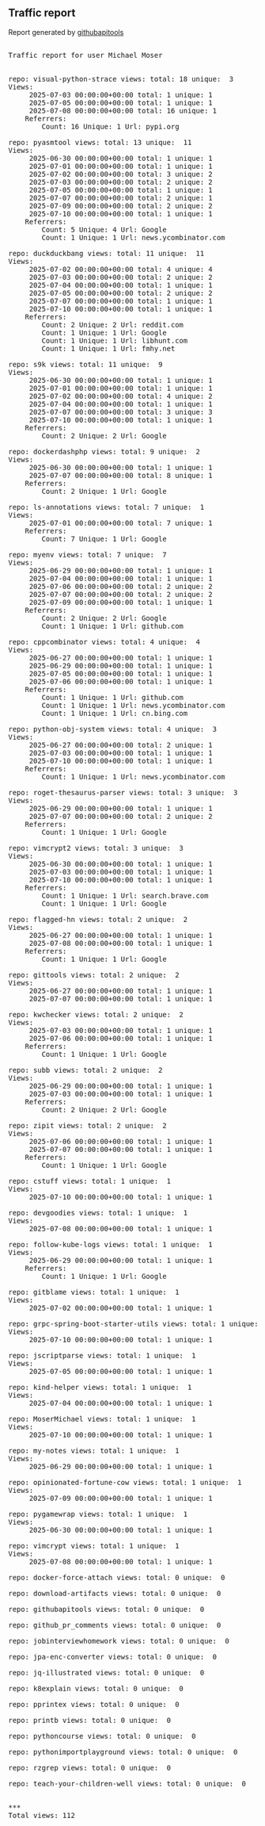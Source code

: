 <h2> Traffic report </h2>

Report generated by <a href="https://github.com/MoserMichael/githubapitools">githubapitools</a>

<pre>

Traffic report for user Michael Moser


repo: visual-python-strace views: total: 18 unique:  3
Views:
	 2025-07-03 00:00:00+00:00 total: 1 unique: 1
	 2025-07-05 00:00:00+00:00 total: 1 unique: 1
	 2025-07-08 00:00:00+00:00 total: 16 unique: 1
	Referrers:
		Count: 16 Unique: 1 Url: pypi.org

repo: pyasmtool views: total: 13 unique:  11
Views:
	 2025-06-30 00:00:00+00:00 total: 1 unique: 1
	 2025-07-01 00:00:00+00:00 total: 1 unique: 1
	 2025-07-02 00:00:00+00:00 total: 3 unique: 2
	 2025-07-03 00:00:00+00:00 total: 2 unique: 2
	 2025-07-05 00:00:00+00:00 total: 1 unique: 1
	 2025-07-07 00:00:00+00:00 total: 2 unique: 1
	 2025-07-09 00:00:00+00:00 total: 2 unique: 2
	 2025-07-10 00:00:00+00:00 total: 1 unique: 1
	Referrers:
		Count: 5 Unique: 4 Url: Google
		Count: 1 Unique: 1 Url: news.ycombinator.com

repo: duckduckbang views: total: 11 unique:  11
Views:
	 2025-07-02 00:00:00+00:00 total: 4 unique: 4
	 2025-07-03 00:00:00+00:00 total: 2 unique: 2
	 2025-07-04 00:00:00+00:00 total: 1 unique: 1
	 2025-07-05 00:00:00+00:00 total: 2 unique: 2
	 2025-07-07 00:00:00+00:00 total: 1 unique: 1
	 2025-07-10 00:00:00+00:00 total: 1 unique: 1
	Referrers:
		Count: 2 Unique: 2 Url: reddit.com
		Count: 1 Unique: 1 Url: Google
		Count: 1 Unique: 1 Url: libhunt.com
		Count: 1 Unique: 1 Url: fmhy.net

repo: s9k views: total: 11 unique:  9
Views:
	 2025-06-30 00:00:00+00:00 total: 1 unique: 1
	 2025-07-01 00:00:00+00:00 total: 1 unique: 1
	 2025-07-02 00:00:00+00:00 total: 4 unique: 2
	 2025-07-04 00:00:00+00:00 total: 1 unique: 1
	 2025-07-07 00:00:00+00:00 total: 3 unique: 3
	 2025-07-10 00:00:00+00:00 total: 1 unique: 1
	Referrers:
		Count: 2 Unique: 2 Url: Google

repo: dockerdashphp views: total: 9 unique:  2
Views:
	 2025-06-30 00:00:00+00:00 total: 1 unique: 1
	 2025-07-07 00:00:00+00:00 total: 8 unique: 1
	Referrers:
		Count: 2 Unique: 1 Url: Google

repo: ls-annotations views: total: 7 unique:  1
Views:
	 2025-07-01 00:00:00+00:00 total: 7 unique: 1
	Referrers:
		Count: 7 Unique: 1 Url: Google

repo: myenv views: total: 7 unique:  7
Views:
	 2025-06-29 00:00:00+00:00 total: 1 unique: 1
	 2025-07-04 00:00:00+00:00 total: 1 unique: 1
	 2025-07-06 00:00:00+00:00 total: 2 unique: 2
	 2025-07-07 00:00:00+00:00 total: 2 unique: 2
	 2025-07-09 00:00:00+00:00 total: 1 unique: 1
	Referrers:
		Count: 2 Unique: 2 Url: Google
		Count: 1 Unique: 1 Url: github.com

repo: cppcombinator views: total: 4 unique:  4
Views:
	 2025-06-27 00:00:00+00:00 total: 1 unique: 1
	 2025-06-29 00:00:00+00:00 total: 1 unique: 1
	 2025-07-05 00:00:00+00:00 total: 1 unique: 1
	 2025-07-06 00:00:00+00:00 total: 1 unique: 1
	Referrers:
		Count: 1 Unique: 1 Url: github.com
		Count: 1 Unique: 1 Url: news.ycombinator.com
		Count: 1 Unique: 1 Url: cn.bing.com

repo: python-obj-system views: total: 4 unique:  3
Views:
	 2025-06-27 00:00:00+00:00 total: 2 unique: 1
	 2025-07-03 00:00:00+00:00 total: 1 unique: 1
	 2025-07-10 00:00:00+00:00 total: 1 unique: 1
	Referrers:
		Count: 1 Unique: 1 Url: news.ycombinator.com

repo: roget-thesaurus-parser views: total: 3 unique:  3
Views:
	 2025-06-29 00:00:00+00:00 total: 1 unique: 1
	 2025-07-07 00:00:00+00:00 total: 2 unique: 2
	Referrers:
		Count: 1 Unique: 1 Url: Google

repo: vimcrypt2 views: total: 3 unique:  3
Views:
	 2025-06-30 00:00:00+00:00 total: 1 unique: 1
	 2025-07-03 00:00:00+00:00 total: 1 unique: 1
	 2025-07-10 00:00:00+00:00 total: 1 unique: 1
	Referrers:
		Count: 1 Unique: 1 Url: search.brave.com
		Count: 1 Unique: 1 Url: Google

repo: flagged-hn views: total: 2 unique:  2
Views:
	 2025-06-27 00:00:00+00:00 total: 1 unique: 1
	 2025-07-08 00:00:00+00:00 total: 1 unique: 1
	Referrers:
		Count: 1 Unique: 1 Url: Google

repo: gittools views: total: 2 unique:  2
Views:
	 2025-06-27 00:00:00+00:00 total: 1 unique: 1
	 2025-07-07 00:00:00+00:00 total: 1 unique: 1

repo: kwchecker views: total: 2 unique:  2
Views:
	 2025-07-03 00:00:00+00:00 total: 1 unique: 1
	 2025-07-06 00:00:00+00:00 total: 1 unique: 1
	Referrers:
		Count: 1 Unique: 1 Url: Google

repo: subb views: total: 2 unique:  2
Views:
	 2025-06-29 00:00:00+00:00 total: 1 unique: 1
	 2025-07-03 00:00:00+00:00 total: 1 unique: 1
	Referrers:
		Count: 2 Unique: 2 Url: Google

repo: zipit views: total: 2 unique:  2
Views:
	 2025-07-06 00:00:00+00:00 total: 1 unique: 1
	 2025-07-07 00:00:00+00:00 total: 1 unique: 1
	Referrers:
		Count: 1 Unique: 1 Url: Google

repo: cstuff views: total: 1 unique:  1
Views:
	 2025-07-10 00:00:00+00:00 total: 1 unique: 1

repo: devgoodies views: total: 1 unique:  1
Views:
	 2025-07-08 00:00:00+00:00 total: 1 unique: 1

repo: follow-kube-logs views: total: 1 unique:  1
Views:
	 2025-06-29 00:00:00+00:00 total: 1 unique: 1
	Referrers:
		Count: 1 Unique: 1 Url: Google

repo: gitblame views: total: 1 unique:  1
Views:
	 2025-07-02 00:00:00+00:00 total: 1 unique: 1

repo: grpc-spring-boot-starter-utils views: total: 1 unique:  1
Views:
	 2025-07-10 00:00:00+00:00 total: 1 unique: 1

repo: jscriptparse views: total: 1 unique:  1
Views:
	 2025-07-05 00:00:00+00:00 total: 1 unique: 1

repo: kind-helper views: total: 1 unique:  1
Views:
	 2025-07-04 00:00:00+00:00 total: 1 unique: 1

repo: MoserMichael views: total: 1 unique:  1
Views:
	 2025-07-10 00:00:00+00:00 total: 1 unique: 1

repo: my-notes views: total: 1 unique:  1
Views:
	 2025-06-29 00:00:00+00:00 total: 1 unique: 1

repo: opinionated-fortune-cow views: total: 1 unique:  1
Views:
	 2025-07-09 00:00:00+00:00 total: 1 unique: 1

repo: pygamewrap views: total: 1 unique:  1
Views:
	 2025-06-30 00:00:00+00:00 total: 1 unique: 1

repo: vimcrypt views: total: 1 unique:  1
Views:
	 2025-07-08 00:00:00+00:00 total: 1 unique: 1

repo: docker-force-attach views: total: 0 unique:  0

repo: download-artifacts views: total: 0 unique:  0

repo: githubapitools views: total: 0 unique:  0

repo: github_pr_comments views: total: 0 unique:  0

repo: jobinterviewhomework views: total: 0 unique:  0

repo: jpa-enc-converter views: total: 0 unique:  0

repo: jq-illustrated views: total: 0 unique:  0

repo: k8explain views: total: 0 unique:  0

repo: pprintex views: total: 0 unique:  0

repo: printb views: total: 0 unique:  0

repo: pythoncourse views: total: 0 unique:  0

repo: pythonimportplayground views: total: 0 unique:  0

repo: rzgrep views: total: 0 unique:  0

repo: teach-your-children-well views: total: 0 unique:  0


***
Total views: 112
